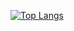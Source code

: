 [![Top Langs](https://github-readme-stats.vercel.app/api/top-langs/?username=UstymUkhman&langs_count=10&hide_title=true&layout=compact&exclude_repo=webDOOM,Tanks&text_color=fff&bg_color=00000040&hide_border=true&locale=en&border_radius=6)](https://github.com/anuraghazra/github-readme-stats)

<!-- [![audifaxdev's GitHub stats](https://github-readme-stats.vercel.app/api?username=audifaxdev&count_private=true)](https://github.com/anuraghazra/github-readme-stats) -->

<!--
**audifaxdev/audifaxdev** is a ✨ _special_ ✨ repository because its `README.md` (this file) appears on your GitHub profile.

Here are some ideas to get you started:

- 🔭 I’m currently working on ...
- 🌱 I’m currently learning ...
- 👯 I’m looking to collaborate on ...
- 🤔 I’m looking for help with ...
- 💬 Ask me about ...
- 📫 How to reach me: ...
- 😄 Pronouns: ...
- ⚡ Fun fact: ...
-->
